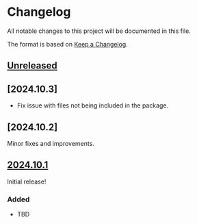 # Changelog

All notable changes to this project will be documented in this file.

The format is based on [Keep a Changelog](https://keepachangelog.com/en/1.0.0/).

## [Unreleased]

## [2024.10.3]

- Fix issue with files not being included in the package.

## [2024.10.2]

Minor fixes and improvements.

## [2024.10.1]

Initial release!

### Added

- TBD

[unreleased]: https://github.com/OmenApps/templated_email_md/compare/HEAD...HEAD
[2024.10.1]: https://github.com/OmenApps/templated_email_md/releases/tag/2024.10.1
